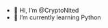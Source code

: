 - 👋 Hi, I’m @CryptoNited
- 🌱 I’m currently learning Python

<!---
CryptoNited/CryptoNited is a ✨ special ✨ repository because its `README.md` (this file) appears on your GitHub profile.
You can click the Preview link to take a look at your changes.
--->
